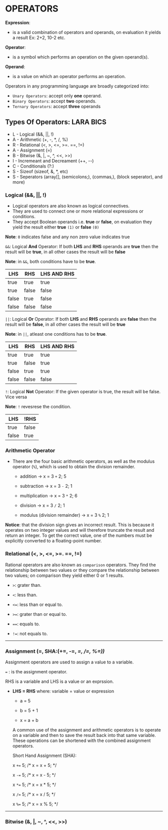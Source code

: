 # OPERATORS

**Expression**:

- is a valid combination of operators and operands, on evaluation it yields a result
 Ex: 2+2, 10-2 etc.

**Operator**:

- is a symbol which performs an operation on the given operand(s).

**Operand**:

- is a value on which an operator performs an operation.

Operators in any programming language are broadly categorized into:

- `Unary Operators`: accept only **one** operand.
- `Binary Operators`: accept **two** operands.
- `Ternary Operators`: accept **three** operands

## Types Of Operators: **LARA BICS**

- L - Logical (&&, ||, !)
- A - Arithmetic (+, -, *, /, %)
- R - Relational (<, >, <=, >=. ==, !=)
- A - Assignment (=)
- B - Bitwise (&, |, ~, ^, <<, >>)
- I - Incremeant and Decreament (++, --)
- C - Conditionals (?:)
- S - Sizeof (sizeof, &, *, etc)
- S - Seperators (array[], (semicolons;), (commas,), (block seperator), and more)

### **Logical (&&, ||, !)**

- Logical operators are also known as logical connectives.
- They are used to connect one or more
relational expressions or conditions.
- They accept Boolean operands i.e. **true** or **false**, on evaluation they yield the result either **true** `(1)` or **false** `(0)`

**Note**: `0` indicates false and any non zero value indicates true

`&&`: Logical **And** Operator:
If both **LHS** and **RHS** operands are **true** then the result will be **true**, in all other cases the result will be
**false**

**Note**: in `&&`, both conditions have to be **true**.

| **LHS**   |  **RHS**  |  **LHS AND RHS**  |
| --------- | --------- | ------------------|
|   true    |   true    |    	true        |
|   true    |   false   |  		false       |
|   false   |   true    |  		false       |
|   false   |   false   |  		false       |

`||`: Logical **Or** Operator:
If both **LHS** and **RHS** operands are **false** then the result will be **false**, in all other cases the result will be
**true**

**Note**: in `||`, atleast one conditions has to be **true**.

| **LHS**   |  **RHS**  |  **LHS AND RHS**  |
| --------- | --------- | ------------------|
|   true    |   true    |  		true        |
|   true    |   false   |  		true        |
|   false   |   true    |  		true        |
|   false   |   false   |  		false       |

`!`: Logical **Not** Operator:
 If the given operator is true, the result will be false. Vice versa

**Note**: `!` revesrese the condition.

| **LHS**   |  !**RHS** |
| --------- | --------- |
|   true    |   false   |
|   false   |   true    |

### **Arithmetic Operator**

- There are the four basic arithmetic operators, as well as the modulus operator (`%`), which is used to obtain the division remainder.

  - addition ->  x = 3 `+` 2; 5

  - subtraction -> x = 3 `-` 2; 1

  - multiplication -> x = 3 `*` 2; 6

  - division -> x = 3 `/` 2; 1

  - modulus (division remainder) -> x = 3 `%` 2; 1

**Notice**: that the division sign gives an incorrect result. This is because it operates on two integer values and will therefore truncate the result and return an integer. To get the correct value, one of the numbers must be explicitly converted to a floating-point number.

### **Relational (<, >, <=, >=. ==, !=)**

Rational operators are also known as `comparison` operators. They find the relationship between two values or they compare the relationship between two values; on comparison they yield either 0 or 1 results.

- `>`: grater than.
- `<`: less than.

- `<=`: less than or equal to.
- `>=`: grater than or equal to.

- `==`: equals to.
- `!=`: not equals to.
---

### **Assignment (=, SHA:(+=, -=, *=, /=, %=))***

Assignment operators are used to assign a value to a variable.

`=` : is the assignment operator.

RHS is a variable and LHS is a value or an exprssion.

- **LHS = RHS** where: variable = value or expression

  - a = 5

  - b = 5 + 1

  - x = a + b

  A common use of the assignment and arithmetic operators is to operate on a variable and then to save the result back into that same variable. These operations can be shortened with the combined assignment operators.

  Short Hand Assignment (SHA):

  x `+=` 5; /* x = x + 5; */
  
  x `-=` 5; /* x = x - 5; */
  
  x `*=` 5; /* x = x * 5; */
  
  x `/=` 5; /* x = x / 5; */
  
  x `%=` 5; /* x = x % 5; */
---

### **Bitwise (&, |, ~, ^, <<, >>)**


